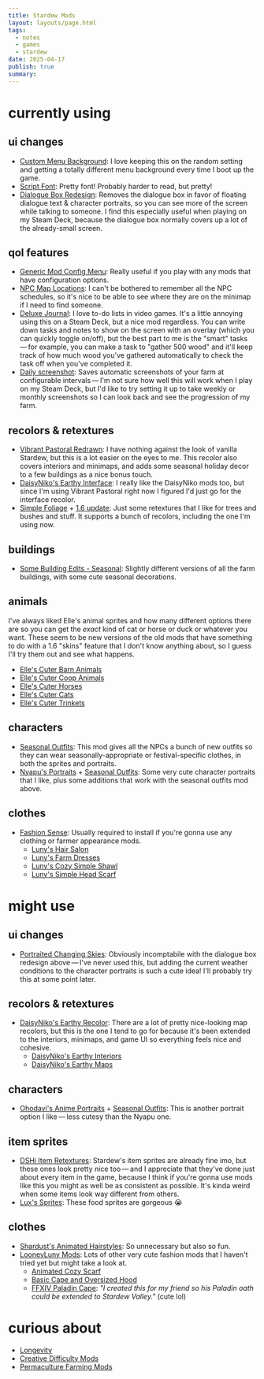 ```yaml
---
title: Stardew Mods
layout: layouts/page.html
tags:
  - notes
  - games
  - stardew
date: 2025-04-17
publish: true
summary: 
---
```

# currently using
## ui changes
- [Custom Menu Background](https://www.nexusmods.com/stardewvalley/mods/7416): I love keeping this on the random setting and getting a totally different menu background every time I boot up the game.
- [Script Font](https://www.nexusmods.com/stardewvalley/mods/11040): Pretty font! Probably harder to read, but pretty!
- [Dialogue Box Redesign](https://www.nexusmods.com/stardewvalley/mods/8853): Removes the dialogue box in favor of floating dialogue text & character portraits, so you can see more of the screen while talking to someone. I find this especially useful when playing on my Steam Deck, because the dialogue box normally covers up a lot of the already-small screen.

## qol features
- [Generic Mod Config Menu](https://www.nexusmods.com/stardewvalley/mods/5098): Really useful if you play with any mods that have configuration options.
- [NPC Map Locations](https://www.nexusmods.com/stardewvalley/mods/239): I can't be bothered to remember all the NPC schedules, so it's nice to be able to see where they are on the minimap if I need to find someone.
- [Deluxe Journal](https://www.nexusmods.com/stardewvalley/mods/11436): I love to-do lists in video games. It's a little annoying using this on a Steam Deck, but a nice mod regardless. You can write down tasks and notes to show on the screen with an overlay (which you can quickly toggle on/off), but the best part to me is the "smart" tasks — for example, you can make a task to "gather 500 wood" and it'll keep track of how much wood you've gathered automatically to check the task off when you've completed it.
- [Daily screenshot](https://www.nexusmods.com/stardewvalley/mods/4779): Saves automatic screenshots of your farm at configurable intervals — I'm not sure how well this will work when I play on my Steam Deck, but I'd like to try setting it up to take weekly or monthly screenshots so I can look back and see the progression of my farm.

## recolors & retextures
- [Vibrant Pastoral Redrawn](https://www.nexusmods.com/stardewvalley/mods/6367): I have nothing against the look of vanilla Stardew, but this is a lot easier on the eyes to me. This recolor also covers interiors and minimaps, and adds some seasonal holiday decor to a few buildings as a nice bonus touch.
- [DaisyNiko's Earthy Interface](https://www.nexusmods.com/stardewvalley/mods/13658): I really like the DaisyNiko mods too, but since I'm using Vibrant Pastoral right now I figured I'd just go for the interface recolor.
- [Simple Foliage](https://www.nexusmods.com/stardewvalley/mods/8164) + [1.6 update](https://www.nexusmods.com/stardewvalley/mods/20972): Just some retextures that I like for trees and bushes and stuff. It supports a bunch of recolors, including the one I'm using now.

## buildings
- [Some Building Edits - Seasonal](https://www.nexusmods.com/stardewvalley/mods/28220): Slightly different versions of all the farm buildings, with some cute seasonal decorations.

## animals
I've always liked Elle's animal sprites and how many different options there are so you can get the *exact* kind of cat or horse or duck or whatever you want. These seem to be new versions of the old mods that have something to do with a 1.6 "skins" feature that I don't know anything about, so I guess I'll try them out and see what happens.
- [Elle's Cuter Barn Animals](https://www.nexusmods.com/stardewvalley/mods/20044)
- [Elle's Cuter Coop Animals](https://www.nexusmods.com/stardewvalley/mods/20043)
- [Elle's Cuter Horses](https://www.nexusmods.com/stardewvalley/mods/20042)
- [Elle's Cuter Cats](https://www.nexusmods.com/stardewvalley/mods/20041)
- [Elle's Cuter Trinkets](https://www.nexusmods.com/stardewvalley/mods/27305)

## characters
- [Seasonal Outfits](https://www.nexusmods.com/stardewvalley/mods/5450): This mod gives all the NPCs a bunch of new outfits so they can wear seasonally-appropriate or festival-specific clothes, in both the sprites and portraits.
- [Nyapu's Portraits](https://www.nexusmods.com/stardewvalley/mods/11491) + [Seasonal Outfits](https://www.nexusmods.com/stardewvalley/mods/22938): Some very cute character portraits that I like, plus some additions that work with the seasonal outfits mod above.

## clothes
- [Fashion Sense](https://www.nexusmods.com/stardewvalley/mods/9969): Usually required to install if you're gonna use any clothing or farmer appearance mods.
	- [Luny's Hair Salon](https://www.nexusmods.com/stardewvalley/mods/24746)
	- [Luny's Farm Dresses](https://www.nexusmods.com/stardewvalley/mods/23925)
	- [Luny's Cozy Simple Shawl](https://www.nexusmods.com/stardewvalley/mods/28218)
	- [Luny's Simple Head Scarf](https://www.nexusmods.com/stardewvalley/mods/31673)

# might use
## ui changes
- [Portraited Changing Skies](https://www.nexusmods.com/stardewvalley/mods/23337): Obviously incomptabile with the dialogue box redesign above — I've never used this, but adding the current weather conditions to the character portraits is such a cute idea! I'll probably try this at some point later.

## recolors & retextures
- [DaisyNiko's Earthy Recolor](https://www.nexusmods.com/stardewvalley/mods/5255): There are a lot of pretty nice-looking map recolors, but this is the one I tend to go for because it's been extended to the interiors, minimaps, and game UI so everything feels nice and cohesive.
	- [DaisyNiko's Earthy Interiors](https://www.nexusmods.com/stardewvalley/mods/14790)
	- [DaisyNiko's Earthy Maps](https://www.nexusmods.com/stardewvalley/mods/30063)

## characters
- [Ohodavi's Anime Portraits](https://www.nexusmods.com/stardewvalley/mods/1839) + [Seasonal Outfits](https://www.nexusmods.com/stardewvalley/mods/22876): This is another portrait option I like — less cutesy than the Nyapu one.

## item sprites
- [DSHi Item Retextures](https://next.nexusmods.com/profile/birDfiSHi/mods?gameId=1303): Stardew's item sprites are already fine imo, but these ones look pretty nice too — and I appreciate that they've done just about every item in the game, because I think if you're gonna use mods like this you might as well be as consistent as possible. It's kinda weird when some items look way different from others.
- [Lux's Sprites](https://www.nexusmods.com/stardewvalley/mods/10035): These food sprites are gorgeous 😭

## clothes
- [Shardust's Animated Hairstyles](https://www.nexusmods.com/stardewvalley/mods/10294): So unnecessary but also so fun.
- [LooneyLuny Mods](https://next.nexusmods.com/profile/LooneyLuny/mods?gameId=1303&page=1): Lots of other very cute fashion mods that I haven't tried yet but might take a look at.
	- [Animated Cozy Scarf](https://www.nexusmods.com/stardewvalley/mods/31864)
	- [Basic Cape and Oversized Hood](https://www.nexusmods.com/stardewvalley/mods/31994)
	- [FFXIV Paladin Cape](https://www.nexusmods.com/stardewvalley/mods/31933): *"I created this for my friend so his Paladin oath could be extended to Stardew Valley."* (cute lol)

# curious about
- [Longevity](https://www.nexusmods.com/stardewvalley/mods/649)
- [Creative Difficulty Mods](https://stardewmodding.wiki.gg/wiki/Recommendations:_Creative_Difficulty_Mods)
- [Permaculture Farming Mods](https://stardewmodding.wiki.gg/wiki/Recommendations:_Permaculture_Farming)